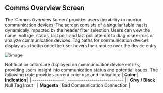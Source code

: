 ## **Comms Overview Screen**
The ‘Comms Overview Screen’ provides users the ability to monitor communication devices. The screen consists of a singular table that is dynamically impacted by the header filter selection. Users can view the name, voltage, status, last poll, and last poll attempt to diagnose errors or analyze communication devices. Tag paths for communication devices display as a tooltip once the user hovers their mouse over the device entry.

![image](https://github.com/user-attachments/assets/93bbc622-da54-4c07-8d6f-b87f6b07cb18)

Notification colors are displayed on communication device entries, providing users insight into communication status and potential issues. The following table provides current color use and indication:
| **Color**        | **Indication**               |
| ---------------- | ---------------------------- |
| **Grey / Black** | Null Tag Input               |
| **Magenta**      | Bad Communication Connection |
